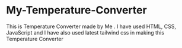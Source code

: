 # My-Temperature-Converter
This is Temperature Converter made by Me . I have used HTML, CSS, JavaScript and I have also used latest tailwind css in making this Temperature Converter 
